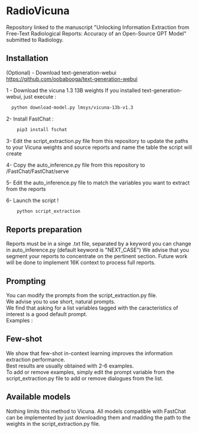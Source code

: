 # RadioVicuna
Repository linked to the manuscript "Unlocking Information Extraction from Free-Text Radiological Reports: Accuracy of an Open-Source GPT Model" submitted to Radiology.


## Installation

(Optional) - Download text-generation-webui https://github.com/oobabooga/text-generation-webui

1 - Download the vicuna 1.3 13B weights
If you installed text-generation-webui, just execute :

```bash
  python download-model.py lmsys/vicuna-13b-v1.3
```
2- Install FastChat :

```bash
    pip3 install fschat
```
3- Edit the script_extraction.py file from this repository to update the paths to your Vicuna weights and source reports and name the table the script will create

4- Copy the auto_inference.py file from this repository to /FastChat/FastChat/serve

5- Edit the auto_inference.py file to match the variables you want to extract from the reports

6- Launch the script !

```bash
    python script_extraction
```


## Reports preparation

Reports must be in a singe .txt file, separated by a keyword you can change in auto_inference.py (default keyword is "NEXT_CASE")
We advise that you segment your reports to concentrate on the pertinent section. Future work will be done to implement 16K context to process full reports.

## Prompting

You can modify the prompts from the script_extraction.py file.  
We advise you to use short, natural prompts.  
We find that asking for a list variables tagged with the caracteristics of interest is a good default prompt.  
Examples :  

## Few-shot

We show that few-shot in-context learning improves the information extraction performance.  
Best results are usually obtained with 2-6 examples.  
To add or remove examples, simply edit the prompt variable from the script_extraction.py file to add or remove dialogues from the list.  

## Available models

Nothing limits this method to Vicuna. All models compatible with FastChat can be implemented by just downloading them and madding the path to the weights in the script_extraction.py file.
